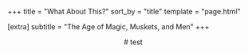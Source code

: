 ﻿+++
title = "What About This?"
sort_by = "title"
template = "page.html"

[extra]
subtitle = "The Age of Magic, Muskets, and Men"
+++


<p style="text-align: center;">
# test
</p>
